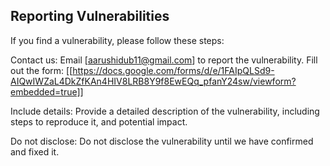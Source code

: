 ## Reporting Vulnerabilities
If you find a vulnerability, please follow these steps:

Contact us: Email [aarushidub11@gmail.com] to report the vulnerability.
Fill out the form: [[https://docs.google.com/forms/d/e/1FAIpQLSd9-AIQwIWZaL4DkZfKAn4HIV8LRB8Y9f8EwEQq_pfanY24sw/viewform?embedded=true]]

Include details: Provide a detailed description of the vulnerability, including steps to reproduce it, and potential impact.

Do not disclose: Do not disclose the vulnerability until we have confirmed and fixed it.


